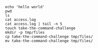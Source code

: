     echo 'hello world'
    pwd
    ls
    cat access.log 
    cat access.log | tail -n 5
    touch take-the-command-challenge
    mkdir -p tmp/files
    cp take-the-command-challenge tmp/files/
    mv take-the-command-challenge tmp/files/
